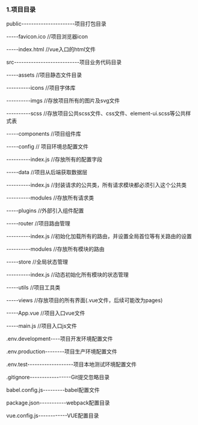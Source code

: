 ### 1.项目目录

public----------------------项目打包目录

-----favicon.ico //项目浏览器icon

-----index.html //vue入口的html文件

src---------------------------项目业务代码目录

-----assets //项目静态文件目录

----------icons //项目字体库

----------imgs //存放项目所有的图片及svg文件

----------scss //存放项目公共scss文件、css文件、element-ui.scss等公共样式表

-----components //项目组件库

-----config // 项目环境总配置文件

----------index.js //存放所有的配置字段

-----data //项目从后端获取数据层

----------index.js //封装请求的公共类，所有请求模块都必须引入这个公共类

----------modules //存放所有请求类

-----plugins //外部引入组件配置

-----router //项目路由管理

----------index.js //初始化加载所有的路由，并设置全局首位等有关路由的设置

----------modules //存放所有模块的路由

-----store //全局状态管理

----------index.js //动态初始化所有模块的状态管理

-----utils //项目工具类

-----views //存放项目的所有界面\(.vue文件，后续可能改为pages\)

-----App.vue //项目入口vue文件

-----main.js //项目入口js文件

.env.development----项目开发环境配置文件

.env.production--------项目生产环境配置文件

.env.test-------------------项目本地测试环境配置文件

.gitignore-----------------Git提交忽略目录

babel.config.js---------babel配置文件

package.json-----------webpack配置目录

vue.config.js------------VUE配置目录



